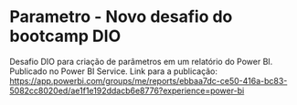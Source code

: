 # Parametro - Novo desafio do bootcamp DIO
Desafio DIO para criação de parâmetros em um relatório do Power BI. Publicado no Power BI Service.
Link para a publicação: https://app.powerbi.com/groups/me/reports/ebbaa7dc-ce50-416a-bc83-5082cc8020ed/ae1f1e192ddacb6e8776?experience=power-bi
